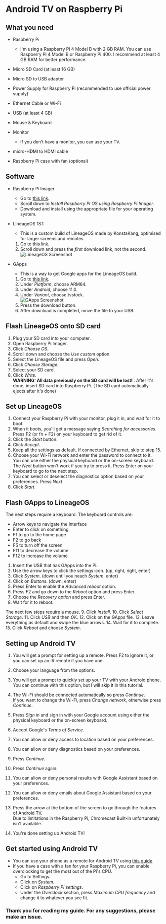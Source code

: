 # Android TV on Raspberry Pi

## What you need

- Raspberry Pi
  - I'm using a Raspberry Pi 4 Model B with 2 GB RAM. You can use Raspberry Pi 4 Model B or Raspberry Pi 400. I recommend at least 4 GB RAM for better performance.

- Micro SD Card (at least 16 GB)

- Micro SD to USB adapter

- Power Supply for Raspberry Pi (recommended to use official power supply)

- Ethernet Cable or Wi-Fi

- USB (at least 4 GB)

- Mouse & Keyboard

- Monitor
  - If you don't have a monitor, you can use your TV.

- micro-HDMI to HDMI cable

- Raspberry Pi case with fan (optional)

## Software
  
  - Raspberry Pi Imager
    - Go to [this link](https://www.raspberrypi.com/software/).
    - Scroll down to _Install Raspberry Pi OS using Raspberry Pi Imager_.
    - Download and install using the appropriate file for your operating system.
  
  - LineageOS 18.1
    - This is a custom build of LineageOS made by KonstaKang, optimised for larger screens and remotes.
    1. Go to [this link](https://konstakang.com/devices/rpi4/LineageOS18-ATV/).
    2. Scroll down and press the _first_ download link, not the second.  
    ![LineageOS Screenshot](https://user-images.githubusercontent.com/73562639/185755231-0e25899d-5963-4b30-894b-eeba4c0e4ebb.png)
  
  - GApps
    - This is a way to get Google apps for the LineageOS build.
    1. Go to [this link](https://opengapps.org/).
    2. Under _Platform_, choose ARM64.
    3. Under _Android_, choose 11.0.
    4. Under _Variant_, choose tvstock.  
    ![GApps Screenshot](https://user-images.githubusercontent.com/73562639/185755318-926d500e-bfd7-4953-8549-8f97a5982b0a.png)
    5. Press the download button.
    6. After download is completed, move the file to your USB.

## Flash LineageOS onto SD card

1. Plug your SD card into your computer.
2. Open Raspberry Pi Imager.
3. Click _Choose OS_.
4. Scroll down and choose the _Use custom_ option.
5. Select the LineageOS file and press _Open_.
6. Click _Choose Storage_.
7. Select your SD card.
8. Click _Write_.  
**WARNING: All data previously on the SD card will be lost!**
. After it's done, insert SD card into Raspberry Pi. (The SD card automatically ejects after it's done)

## Set up LineageOS

1. Connect your Raspberry Pi with your monitor, plug it in, and wait for it to boot.
2. When it boots, you'll get a message saying _Searching for accessories_. Press F2 (or fn + F2) on your keyboard to get rid of it.
3. Click the _Start_ button.
4. Click _Accept_.
5. Keep all the settings as default.
If connected by Ethernet, skip to step 15.
6. Choose your Wi-Fi network and enter the password to connect to it.  
You can use either the physical keyboard or the on-screen keyboard.
The _Next_ button won't work if you try to press it. Press Enter on your keyboard to go to the next step.
7. You can select or deselect the diagnostics option based on your preferences. Press _Next_.
8. Click _Start_.

## Flash GApps to LineageOS

The next steps require a keyboard.
The keyboard controls are:
- Arrow keys to navigate the interface
- Enter to click on something
- F1 to go to the home page
- F2 to go back
- F5 to turn off the screen
- F11 to decrease the volume
- F12 to increase the volume  

1. Insert the USB that has GApps into the Pi.
2. Use the arrow keys to click the settings icon. (up, right, right, enter)
3. Click _System_. (down until you neach _System_, enter)
4. Click on _Buttons_. (down, enter)
5. Press Enter to enable the _Advanced reboot_ option.
6. Press F2 and go down to the _Reboot_ option and press Enter.
7. Choose the _Recovery option_ and press Enter.
8. Wait for it to reboot.  

The next few steps require a mouse.
9. Click _Install_.
10. Click _Select Storage_.
11. Click _USB_ and then _OK_.
12. Click on the GApps file.
13. Leave everything as default and swipe the blue arrows.
14. Wait for it to complete.
15. Click _Reboot_ and choose _System_.

## Setting up Android TV

1. You will get a prompt for setting up a remote. Press F2 to ignore it, or you can set up an IR remote if you have one.
2. Choose your language from the options.
3. You will get a prompt to quickly set up your TV with your Android phone. You can continue with this option, but I will skip it in this tutorial.
4. The Wi-Fi should be connected automatically so press _Continue_.  
If you want to change the Wi-Fi, press _Change network_, otherwise press _Continue_.
5. Press _Sign in_ and sign in with your Google account using either the physical keyboard or the on-screen keyboard.
6. Accept Google's _Terms of Service_.
7. You can allow or deny access to location based on your preferences.
8. You can allow or deny diagnostics based on your preferences.
9. Press _Continue_.
10. Press _Continue_ again.
11. You can allow or deny personal results with Google Assistant based on your preferences.
12. You can allow or deny emails about Google Assistant based on your preferences.
13. Press the arrow at the bottom of the screen to go through the features of Android TV.  
Due to limitations in the Raspberry Pi, Chromecast Built-in unfortunately isn't available.

14. You're done setting up Android TV!

## Get started using Android TV

- You can use your phone as a remote for Android TV using [this guide](https://support.google.com/googletv/answer/11136134).
- If you have a case with a fan for your Raspberry Pi, you can enable overclocking to get the most out of the Pi's CPU.
  - Go to Settings.
  - Click on _System_.
  - Click on _Raspberry Pi settings_.
  - Under the _Overclock_ section, press _Maximum CPU frequency_ and change it to whatever you see fit.

### Thank you for reading my guide. For any suggestions, please make an issue.
